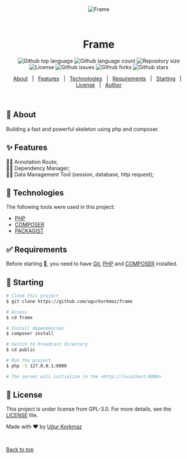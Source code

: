 <div align="center" id="top"> 
  <img src="./.github/app.gif" alt="Frame" />

  &#xa0;
</div>

<h1 align="center">Frame</h1>

<p align="center">
  <img alt="Github top language" src="https://img.shields.io/github/languages/top/ugurkorkmaz/frame?color=56BEB8">

  <img alt="Github language count" src="https://img.shields.io/github/languages/count/ugurkorkmaz/frame?color=56BEB8">

  <img alt="Repository size" src="https://img.shields.io/github/repo-size/ugurkorkmaz/frame?color=56BEB8">

  <img alt="License" src="https://img.shields.io/github/license/ugurkorkmaz/frame?color=56BEB8">

<img alt="Github issues" src="https://img.shields.io/github/issues/ugurkorkmaz/frame?color=56BEB8" />

<img alt="Github forks" src="https://img.shields.io/github/forks/ugurkorkmaz/frame?color=56BEB8" />

<img alt="Github stars" src="https://img.shields.io/github/stars/ugurkorkmaz/frame?color=56BEB8" />
</p>

<!-- Status -->

<!-- <h4 align="center"> 
	🚧  Frame 🚀 Under construction...  🚧
</h4> 

<hr> -->

<p align="center">
  <a href="#dart-about">About</a> &#xa0; | &#xa0; 
  <a href="#sparkles-features">Features</a> &#xa0; | &#xa0;
  <a href="#rocket-technologies">Technologies</a> &#xa0; | &#xa0;
  <a href="#white_check_mark-requirements">Requirements</a> &#xa0; | &#xa0;
  <a href="#checkered_flag-starting">Starting</a> &#xa0; | &#xa0;
  <a href="#memo-license">License</a> &#xa0; | &#xa0;
  <a href="https://github.com/ugurkorkmaz" target="_blank">Author</a>
</p>

<br>

## :dart: About ##

Building a fast and powerful skeleton using php and composer.

## :sparkles: Features ##

:wrench::hammer: Annotation Route;\
:wrench::hammer: Dependency Manager;\
:wrench::hammer: Data Management Tool (session, database, http request);

## :rocket: Technologies ##

The following tools were used in this project:

- [PHP](https://www.php.net/)
- [COMPOSER](https://getcomposer.org/)
- [PACKAGIST](https://packagist.org/)

## :white_check_mark: Requirements ##

Before starting :checkered_flag:, you need to have [Git](https://git-scm.com), [PHP](https://nodejs.org/en/) and [COMPOSER](https://getcomposer.org/) installed.

## :checkered_flag: Starting ##

```bash
# Clone this project
$ git clone https://github.com/ugurkorkmaz/frame

# Access
$ cd frame

# Install dependencies
$ composer install

# Switch to broadcast directory
$ cd public

# Run the project
$ php -S 127.0.0.1:8000

# The server will initialize in the <http://localhost:8000>
```

## :memo: License ##

This project is under license from GPL-3.0. For more details, see the [LICENSE](LICENSE.md) file.


Made with :heart: by <a href="https://github.com/ugurkorkmaz" target="_blank">Uğur Korkmaz</a>

&#xa0;

<a href="#top">Back to top</a>
